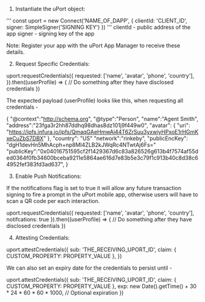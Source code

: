 1. Instantiate the uPort object:

'''
const uport = new Connect('NAME_OF_DAPP', {
  clientId: 'CLIENT_ID',
  signer: SimpleSigner('SIGNING KEY')
})
'''
clientId - public address of the app
signer - signing key of the app	

Note: Register your app with the uPort App Manager to receive these details.

2. Request Specific Credentials:

uport.requestCredentials({
  requested: ['name', 'avatar', 'phone', 'country'],
  }).then((userProfile) => {
    // Do something after they have disclosed credentials
})

The expected payload (userProfile) looks like this, when requesting all credentials - 

{
  "@context":"http://schema.org",
  "@type":"Person",
  "name":"Agent Smith",
  "address":"23fga3r2hh87ddhq98dhas8dz101j9f449w0",
  "avatar": {
    "uri": "https://ipfs.infura.io/ipfs/QmaqGAeHmwAi44T6ZrSuu3yxwiyHPxoE1rHGmKxeCuZbS7DBX"
  },
  "country": "US"
  "network":"rinkeby",
  "publicEncKey": "dgH1devHn5MhAcph+np8MI4ZLB2kJWqRc4NTwtAj6Fs="
  "publicKey":"0x04016751595cf2f1429367d6c83a826526g613b4f7574af55ded0364f0fb34600bceba9211e5864ae616d7e83b5e3c79f1c913b40c8d38c64952fef383fd3ad637",
}

3. Enable Push Notifications: 

If the notifications flag is set to true it will allow any future transaction signing to fire a prompt in the uPort mobile app, otherwise users will have to scan a QR code per each interaction.

uport.requestCredentials({
  requested: ['name', 'avatar', 'phone', 'country'],
  notifcations: true
  }).then((userProfile) => {
    // Do something after they have disclosed credentials
})

4. Attesting Credentials:

uport.attestCredentials({
  sub: 'THE_RECEIVING_UPORT_ID',
  claim: { CUSTOM_PROPERTY: PROPERTY_VALUE },
})

We can also set an expiry date for the credentials to persist until - 

uport.attestCredentials({
  sub: 'THE_RECEIVING_UPORT_ID',
  claim: { CUSTOM_PROPERTY: PROPERTY_VALUE },
  exp: new Date().getTime() + 30 * 24 * 60 * 60 * 1000,  // Optional expiration
})
